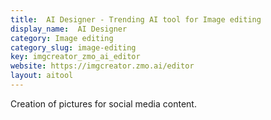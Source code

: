 ```yaml
---
title:  AI Designer - Trending AI tool for Image editing
display_name:  AI Designer
category: Image editing
category_slug: image-editing
key: imgcreator_zmo_ai_editor
website: https://imgcreator.zmo.ai/editor
layout: aitool
---
```


Creation of pictures for social media content.
